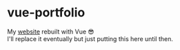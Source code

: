 # vue-portfolio
My [website](http://inniss.co) rebuilt with Vue 😎  
I'll replace it eventually but just putting this here until then.
